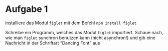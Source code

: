 # Aufgabe 1

installiere das Modul `figlet` mit dem Befehl `npm install figlet`

Schreibe ein Programm, welches das Modul `figlet` importiert. Schaue nach, wie man `figlet` synchron benutzen kann (nicht asynchron!) und gib eine Nachricht in der Schriftart “Dancing Font” aus
